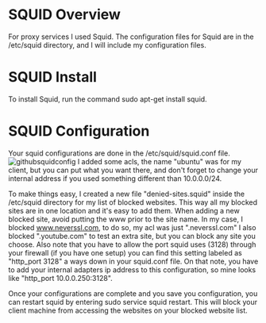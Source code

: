 # SQUID Overview
For proxy services I used Squid. The configuration files for Squid are in the /etc/squid directory, and I will include my configuration files.
# SQUID Install
To install Squid, run the command sudo apt-get install squid.
# SQUID Configuration
Your squid configurations are done in the /etc/squid/squid.conf file.
![githubsquidconfig](https://user-images.githubusercontent.com/73500216/97374084-3f3c2780-1896-11eb-8e10-408b751147bd.JPG)
I added some acls, the name "ubuntu" was for my client, but you can put what you want there, and don't forget to change your internal address if you used something different than 10.0.0.0/24.

To make things easy, I created a new file "denied-sites.squid" inside the /etc/squid directory for my list of blocked websites. This way all my blocked sites are in one location and it's easy to add them. When adding a new blocked site, avoid putting the www prior to the site name. In my case, I blocked www.neverssl.com, to do so, my acl was just ".neverssl.com" I also blocked ".youtube.com" to test an extra site, but you can block any site you choose. Also note that you have to allow the port squid uses (3128) through your firewall (if you have one setup) you can find this setting labeled as      "http_port 3128" a ways down in your squid.conf file. On that note, you have to add your internal adapters ip address to this configuration, so mine looks like "http_port 10.0.0.250:3128".

Once your configurations are complete and you save you configuration, you can restart squid by entering sudo service squid restart. This will block your client machine from accessing the websites on your blocked website list.
